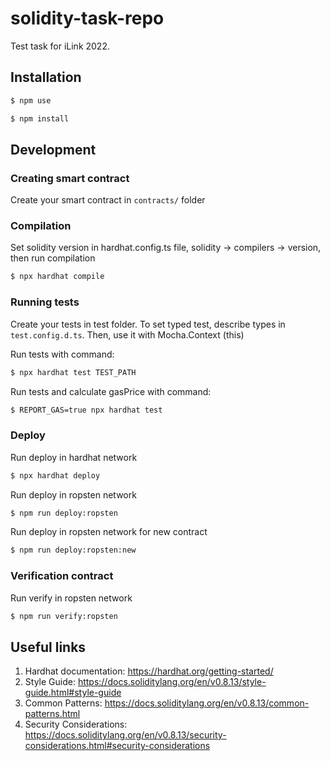# solidity-task-repo
Test task for iLink 2022.

## Installation
```bash
$ npm use
```

```bash
$ npm install
```

## Development

### Creating smart contract
Create your smart contract in `contracts/` folder 

### Compilation
Set solidity version in hardhat.config.ts file, solidity -> compilers -> version, then run compilation

```bash
$ npx hardhat compile
```

### Running tests
Create your tests in test folder. To set typed test, describe types in `test.config.d.ts`. Then, use it with Mocha.Context (this)

Run tests with command:
```bash
$ npx hardhat test TEST_PATH
```

Run tests and calculate gasPrice with command:
```bash
$ REPORT_GAS=true npx hardhat test
```

### Deploy
Run deploy in hardhat network
```bash
$ npx hardhat deploy
```

Run deploy in ropsten network
```bash
$ npm run deploy:ropsten 
```

Run deploy in ropsten network for new contract
```bash
$ npm run deploy:ropsten:new
```
### Verification contract  

Run verify in ropsten network
```bash
$ npm run verify:ropsten
```
## Useful links
1. Hardhat documentation:
https://hardhat.org/getting-started/
2. Style Guide:
https://docs.soliditylang.org/en/v0.8.13/style-guide.html#style-guide
3. Common Patterns:
https://docs.soliditylang.org/en/v0.8.13/common-patterns.html
4. Security Considerations:
https://docs.soliditylang.org/en/v0.8.13/security-considerations.html#security-considerations
